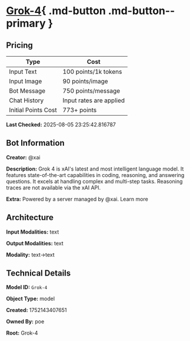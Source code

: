 # [Grok-4](https://poe.com/Grok-4){ .md-button .md-button--primary }

## Pricing

| Type | Cost |
|------|------|
| Input Text | 100 points/1k tokens |
| Input Image | 90 points/image |
| Bot Message | 750 points/message |
| Chat History | Input rates are applied |
| Initial Points Cost | 773+ points |

**Last Checked:** 2025-08-05 23:25:42.816787


## Bot Information

**Creator:** @xai

**Description:** Grok 4 is xAI's latest and most intelligent language model. It features state-of-the-art capabilities in coding, reasoning, and answering questions. It excels at handling complex and multi-step tasks. Reasoning traces are not available via the xAI API.

**Extra:** Powered by a server managed by @xai. Learn more


## Architecture

**Input Modalities:** text

**Output Modalities:** text

**Modality:** text->text


## Technical Details

**Model ID:** `Grok-4`

**Object Type:** model

**Created:** 1752143407651

**Owned By:** poe

**Root:** Grok-4
